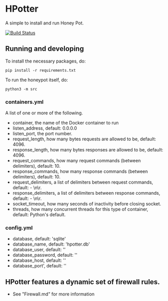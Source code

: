 
# HPotter
A simple to install and run Honey Pot.

[![Build Status](https://travis-ci.com/The-Mostly-Muggles/HPotter.svg?branch=dev)](https://travis-ci.com/The-Mostly-Muggles/HPotter)

## Running and developing

To install the necessary packages, do:

    pip install -r requirements.txt

To run the honeypot itself, do:

    python3 -m src

### containers.yml
A list of one or more of the following.
* container, the name of the Docker container to run
* listen\_address, default: 0.0.0.0
* listen\_port, the port number.
* request\_length, how many bytes requests are allowed to be, default: 4096.
* response\_length, how many bytes responses are allowed to be, default: 4096.
* request\_commands, how many request commands (between delimiters), default: 10.
* response\_commands, how many response commands (between delimiters), default: 10.
* request\_delimiters, a list of delimiters between request commands, default: - \n\r.
* response\_delimiters, a list of delimiters between response commands, default: - \n\r.
* socket\_timeout, how many seconds of inactivity before closing socket. 
* threads, how many concurrent threads for this type of container, default: Python's default.

### config.yml
* database, default: 'sqlite'
* database\_name, default: 'hpotter.db'
* database\_user, default: ''
* database\_password, default: ''
* database\_host, default: ''
* database\_port', default: ''

## HPotter features a dynamic set of firewall rules.
* See "Firewall.md" for more information